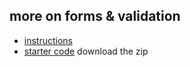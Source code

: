 ## more on forms & validation

* [instructions](https://docs.google.com/document/d/1HXwL_9VRRrOkAyCN2NcR7EHn4t9hbqgYWAegp_XvXZA/edit?usp=sharing)
* [starter code](starter.zip)  download the zip
